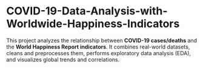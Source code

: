 # COVID-19-Data-Analysis-with-Worldwide-Happiness-Indicators
This project analyzes the relationship between **COVID-19 cases/deaths** and the **World Happiness Report indicators**.   It combines real-world datasets, cleans and preprocesses them, performs exploratory data analysis (EDA), and visualizes global trends and correlations.
